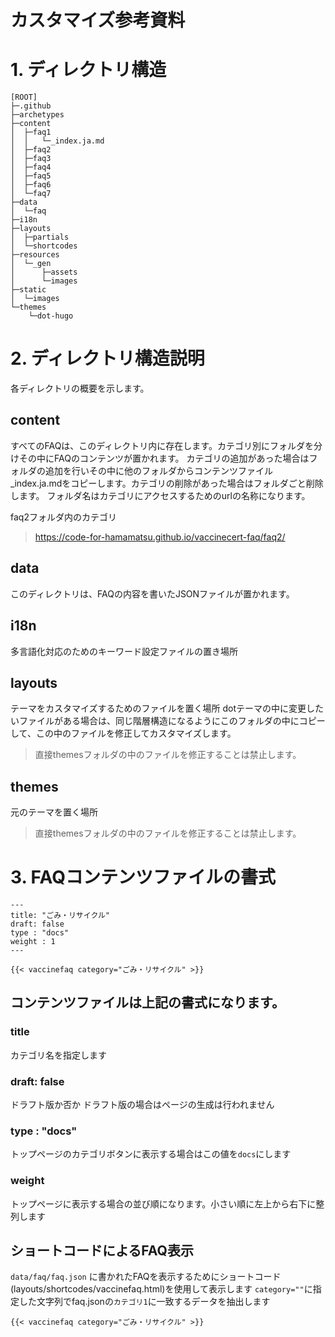 # カスタマイズ参考資料
# 1. ディレクトリ構造

```
[ROOT]
├─.github
├─archetypes
├─content
│  ├─faq1
│  │   └─_index.ja.md
│  ├─faq2
│  ├─faq3
│  ├─faq4
│  ├─faq5
│  ├─faq6
│  └─faq7
├─data
│  └─faq
├─i18n
├─layouts
│  ├─partials
│  └─shortcodes
├─resources
│  └─_gen
│      ├─assets
│      └─images
├─static
│  └─images
└─themes
    └─dot-hugo
```

# 2. ディレクトリ構造説明 

各ディレクトリの概要を示します。

## content
すべてのFAQは、このディレクトリ内に存在します。カテゴリ別にフォルダを分けその中にFAQのコンテンツが置かれます。
カテゴリの追加があった場合はフォルダの追加を行いその中に他のフォルダからコンテンツファイル _index.ja.mdをコピーします。カテゴリの削除があった場合はフォルダごと削除します。
フォルダ名はカテゴリにアクセスするためのurlの名称になります。

faq2フォルダ内のカテゴリ
> https://code-for-hamamatsu.github.io/vaccinecert-faq/faq2/

## data
このディレクトリは、FAQの内容を書いたJSONファイルが置かれます。

## i18n
多言語化対応のためのキーワード設定ファイルの置き場所
## layouts
テーマをカスタマイズするためのファイルを置く場所
dotテーマの中に変更したいファイルがある場合は、同じ階層構造になるようにこのフォルダの中にコピーして、この中のファイルを修正してカスタマイズします。
> 直接themesフォルダの中のファイルを修正することは禁止します。

## themes
元のテーマを置く場所
> 直接themesフォルダの中のファイルを修正することは禁止します。

# 3. FAQコンテンツファイルの書式

```
---
title: "ごみ・リサイクル"
draft: false
type : "docs"
weight : 1
---

{{< vaccinefaq category="ごみ・リサイクル" >}}
```

## コンテンツファイルは上記の書式になります。

### title
カテゴリ名を指定します

### draft: false
ドラフト版か否か
ドラフト版の場合はページの生成は行われません

### type : "docs"
トップページのカテゴリボタンに表示する場合はこの値を`docs`にします

### weight
トップページに表示する場合の並び順になります。小さい順に左上から右下に整列します


## ショートコードによるFAQ表示

`data/faq/faq.json` に書かれたFAQを表示するためにショートコード (layouts/shortcodes/vaccinefaq.html)を使用して表示します 
`category=""`に指定した文字列でfaq.jsonの`カテゴリ1`に一致するデータを抽出します

```
{{< vaccinefaq category="ごみ・リサイクル" >}}
```